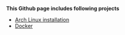 **This Github page includes following projects**
- [Arch Linux installation](./ArchLinux/README.md)
- [Docker](./Docker/README.md)